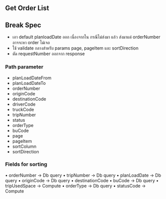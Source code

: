 ## Get Order List

## Break Spec
- เอา default planloadDate ออก เนื่องจากใน กรณีไม่ส่งมา แล้ว ส่งมาแต่ orderNumber อาจจะหา order ไม่เจอ
- ใช้ validate กลางสำหรับ params page, pageItem และ sortDirection
- ตัด requestNumber ออกจาก response

### Path parameter
- planLoadDateFrom
- planLoadDateTo
- orderNumber
- originCode
- destinationCode
- driverCode
- truckCode
- tripNumber
- status
- orderType
- buCode
- page
- pageItem
- sortColumn
- sortDirection

### Fields for sorting
•	orderNumber -> Db query
•	tripNumber -> Db query
•	planLoadDate -> Db query
•	originCode -> Db query
•	destinationCode
•	buCode -> Db query
•	tripUsedSpace -> Compute
•	orderType -> Db query
•	statusCode -> Compute

